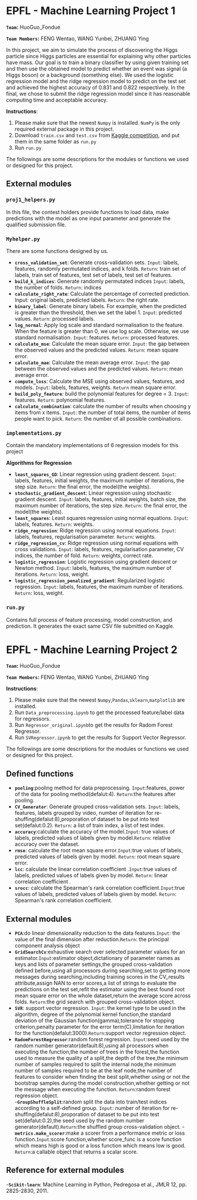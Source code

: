 # EPFL - Machine Learning Project 1 

**`Team`:** HuoGuo_Fondue

**`Team Members`:** FENG Wentao, WANG Yunbei, ZHUANG Ying

In this project, we aim to simulate the process of discovering the Higgs particle since Higgs particles are essential for explaining why other particles have mass. Our goal is to train a binary classifier by using given training set and then use the obtained model to predict whether an event was signal (a Higgs boson) or a background (something else). We used the logistic regression model and the ridge regression model to predict on the test set and achieved the highest accuracy of 0.831 and 0.822 respectively. In the final, we chose to submit the ridge regression model since it has reasonable computing time and acceptable accuracy.

**Instructions**:
1. Please make sure that the newest `Numpy` is installed. `NumPy` is the only required external package in this project.
2. Download `train.csv` and `test.csv` from [Kaggle competition](https://www.kaggle.com/c/epfml18-higgs/data), and put them in the same folder as `run.py`
3. Run `run.py`



The followings are some descriptions for the modules or functions we used or designed for this project.


## External modules
### `proj1_helpers.py`
In this file, the contest holders provide functions to load data, make predictions with the model as one input parameter and generate the qualified submission file.

### `Myhelper.py`
There are some functions designed by us.
- **`cross_validation_set`**: Generate cross-validation sets. `Input`: labels, features, randomly permutated indices, and k folds. `Return`: train set of labels, train set of features, test set of labels, test set of features.
- **`build_k_indices`**: Generate randomly permutated indices  `Input`: labels, the number of folds. `Return`: indices
- **`calculate_right_rate`**: Calculate the percentage of corrected prediction. Input: original labels, predicted labels. `Return`: the right rate.
- **`binary_label`**: Generate binary labels. For example, when the predicted is greater than the threshold, then we set the label 1. `Input`: predicted values. `Return`: processed labels.
- **`log_normal`**: Apply log scale and standard normalisation to the feature. When the feature is greater than 0, we use log scale. Otherwise, we use standard normalisation. `Input`: features. `Return`: processed features.
- **`calculate_mse`**: Calculate the mean square error. `Input`: the gap between the observed values and the predicted values. `Return`: mean square error.
- **`calculate_mae`**: Calculate the mean average error. `Input`: the gap between the observed values and the predicted values. `Return`: mean average error.
- **`compute_loss`**: Calculate the MSE using observed values, features, and models. `Input`: labels, features, weights. `Return` mean square error.
- **`build_poly_feature`**: build the polynomial features for degree = 3. `Input`: features. `Return`: polynomial features.
- **`calculate_combination`**: calculate the number of results when choosing y items from x items. `Input`: the number of total items, the number of items people want to pick. `Return`: the number of all possible combinations.

### `implementations.py`
Contain the mandatory implementations of  6 regression models for this project

**Algorithms for Regression**
- **`least_squares_GD`**: Linear regression using gradient descent. `Input`: labels, features, initial weights, the maximum number of iterations, the step size. `Return`: the final error, the model(the weights).
- **`stochastic_gradient_descent`**: Linear regression using stochastic gradient descent. `Input`: labels, features, initial weights, batch size, the maximum number of iterations, the step size. `Return`: the final error, the model(the weights).
- **`least_squares`**: Least squares regression using normal equations. `Input`: labels, features. `Return`: weights.
- **`ridge_regression`**: Ridge regression using normal equations. `Input`: labels, features, regularisation parameter. `Return`: weights.
- **`ridge_regression_cv`**: Ridge regression using normal equations with cross validations. `Input`: labels, features, regularisation parameter, CV indices, the number of fold. `Return`: weights, correct rate.
- **`logistic_regression`**: Logistic regression using gradient descent or Newton method. `Input`: labels, features, the maximum number of iterations. `Return`: loss, weight.
- **`logistic_regression_penalized_gradient`**: Regularized logistic regression. `Input`: labels, features, the maximum number of iterations. `Return`: loss, weight.

### `run.py`
Contains full process of feature processing, model construction, and prediction. It generates the exact same CSV file submitted on Kaggle.



# EPFL - Machine Learning Project 2

**`Team`:** HuoGuo_Fondue

**`Team Members`:** FENG Wentao, WANG Yunbei, ZHUANG Ying

**Instructions**:
1. Please make sure that the newest `Numpy`,`Pandas`,`sklearn`,`matplotlib` are installed. 
2. Run `Data_preprocessing.ipynb` to get the processed feature/label data for regressors.
3. Run `Regressor_original.ipynb`to get the results for Radom Forest Regressor.
4. Run `SVRegressor.ipynb` to get the results for Support Vector Regressor.



The followings are some descriptions for the modules or functions we used or designed for this project.

## Defined functions

- **`pooling`**:pooling method for data preprocessing. `Input`:features, power of the data for pooling method(defalut:4). `Return`:the features after pooling. 
- **`CV_Generator`**: Generate grouped cross-validation sets. `Input`: labels, features, labels grouped by video, number of iteration for re-shuffing(defalut:8),proporation of dataset to be put into test set(defalut:0.2). `Return`: a list of train index, a list of test index.
- **`accuracy`**:calculate the accuracy of the model.`Input`: true values of labels, predicted values of labels given by model.`Return`: relative accuracy over the dataset.
- **`rmse`**: calculate the root mean square error.`Input`:true values of labels, predicted values of labels given by model. `Return`: root mean square error.
- **`lcc`**: calculate the linear correlation coefficient .`Input`:true values of labels, predicted values of labels given by model. `Return`: linear correlation coefficient .
- **`srocc`**: calculate the Spearman's rank correlation coefficient.`Input`:true values of labels, predicted values of labels given by model. `Return`: Spearman's rank correlation coefficient.

## External modules

- **`PCA`**:do linear dimensionality reduction to the data features.`Input`: the value of the final dimension after reduction.`Return`: the principal component analysis object
- **`GridSearchCv`**:exhaustive search over selected parameter values for an estimator.`Input`:estimator object,dictationary of parameter names as keys and lists of parameter settings,the grouped cross-validation defined before,using all processors during searching,set to getting more messages during searching,including training scores in the CV_results attribute,assign NAN to error scores,a list of strings to evaluate the predictions on the test set,refit the estimator using the best found root mean square error on the whole dataset,return the average score across folds. `Return`:the grid search with grouped cross-validation object.
- **`SVR`**: support vector regression. `Input`: the kernel type to be used in the algorithm, degree of the polynomial kernel function,the standard deviation of the Gaussian function(gamma),tolerance for stopping criterion,penalty parameter for the error term(C),limitation for iteration for the function(defalut:3000).`Return`:support vector regression object.
- **`RadomForestRegressor`**:random forest regression. `Input`:seed used by the random number generator(default:8),using all processors when executing the function,the number of trees in the forest,the function used to measure the quality of a split,the depth of the tree,the minimum number of samples required to split the internal node,the minimum number of samples required to be at the leaf node,the number of features to consider when finding the best split,whether using or not the bootstrap samples during the model construction,whether getting or not the message when executing the function. `Return`:random forest regression object.  
-**`GroupShuffleSplit`**:random split the data into train/test indices according to a self-defined group. `Input`: number of iteration for re-shuffing(defalut:8),proporation of dataset to be put into test set(defalut:0.2),the seed used by the random number generator(default).`Return`:the shuffled group cross-validation object.
-**`metrics.make_scorer`**:make a scorer from a performance metric or loss function.`Input`:score function,whether score_func is a score function which means high is good or a loss function which means low is good. `Return`:a callable object that returns a scalar score.

## Reference for external modules 
-**`Scikit-learn`**: Machine Learning in Python, Pedregosa et al., JMLR 12, pp. 2825-2830, 2011.



